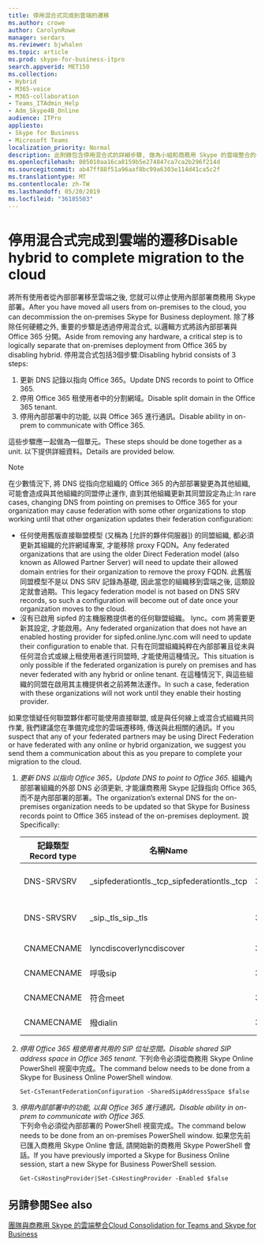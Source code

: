 ```yaml
---
title: 停用混合式完成到雲端的遷移
ms.author: crowe
author: CarolynRowe
manager: serdars
ms.reviewer: bjwhalen
ms.topic: article
ms.prod: skype-for-business-itpro
search.appverid: MET150
ms.collection:
- Hybrid
- M365-voice
- M365-collaboration
- Teams_ITAdmin_Help
- Adm_Skype4B_Online
audience: ITPro
appliesto:
- Skype for Business
- Microsoft Teams
localization_priority: Normal
description: 此附錄包含停用混合式的詳細步驟, 做為小組和商務用 Skype 的雲端整合的一部分。
ms.openlocfilehash: 805010aa16ca8159b5e274847ca7ca2b296f214d
ms.sourcegitcommit: ab47ff88f51a96aaf8bc99a6303e114d41ca5c2f
ms.translationtype: MT
ms.contentlocale: zh-TW
ms.lasthandoff: 05/20/2019
ms.locfileid: "36185503"
---
```

# <a name="disable-hybrid-to-complete-migration-to-the-cloud"></a><span data-ttu-id="8512f-103">停用混合式完成到雲端的遷移</span><span class="sxs-lookup"><span data-stu-id="8512f-103">Disable hybrid to complete migration to the cloud</span></span>

<span data-ttu-id="8512f-104">將所有使用者從內部部署移至雲端之後, 您就可以停止使用內部部署商務用 Skype 部署。</span><span class="sxs-lookup"><span data-stu-id="8512f-104">After you have moved all users from on-premises to the cloud, you can decommission the on-premises Skype for Business deployment.</span></span> <span data-ttu-id="8512f-105">除了移除任何硬體之外, 重要的步驟是透過停用混合式, 以邏輯方式將該內部部署與 Office 365 分開。</span><span class="sxs-lookup"><span data-stu-id="8512f-105">Aside from removing any hardware, a critical step is to logically separate that on-premises deployment from Office 365 by disabling hybrid.</span></span> <span data-ttu-id="8512f-106">停用混合式包括3個步驟:</span><span class="sxs-lookup"><span data-stu-id="8512f-106">Disabling hybrid consists of 3 steps:</span></span>

1. <span data-ttu-id="8512f-107">更新 DNS 記錄以指向 Office 365。</span><span class="sxs-lookup"><span data-stu-id="8512f-107">Update DNS records to point to Office 365.</span></span>
2. <span data-ttu-id="8512f-108">停用 Office 365 租使用者中的分割網域。</span><span class="sxs-lookup"><span data-stu-id="8512f-108">Disable split domain in the Office 365 tenant.</span></span>
3. <span data-ttu-id="8512f-109">停用內部部署中的功能, 以與 Office 365 進行通訊。</span><span class="sxs-lookup"><span data-stu-id="8512f-109">Disable ability in on-prem to communicate with Office 365.</span></span>


<span data-ttu-id="8512f-110">這些步驟應一起做為一個單元。</span><span class="sxs-lookup"><span data-stu-id="8512f-110">These steps should be done together as a unit.</span></span> <span data-ttu-id="8512f-111">以下提供詳細資料。</span><span class="sxs-lookup"><span data-stu-id="8512f-111">Details are provided below.</span></span>

> [!Note] 
> <span data-ttu-id="8512f-112">在少數情況下, 將 DNS 從指向您組織的 Office 365 的內部部署變更為其他組織, 可能會造成與其他組織的同盟停止運作, 直到其他組織更新其同盟設定為止:</span><span class="sxs-lookup"><span data-stu-id="8512f-112">In rare cases, changing DNS from pointing on premises to Office 365 for your organization may cause federation with some other organizations to stop working until that other organization updates their federation configuration:</span></span><ul><li>
<span data-ttu-id="8512f-113">任何使用舊版直接聯盟模型 (又稱為 [允許的夥伴伺服器]) 的同盟組織, 都必須更新其組織的允許網域專案, 才能移除 proxy FQDN。</span><span class="sxs-lookup"><span data-stu-id="8512f-113">Any federated organizations that are using the older Direct Federation model (also known as Allowed Partner Server) will need to update their allowed domain entries for their organization to remove the proxy FQDN.</span></span> <span data-ttu-id="8512f-114">此舊版同盟模型不是以 DNS SRV 記錄為基礎, 因此當您的組織移到雲端之後, 這類設定就會過期。</span><span class="sxs-lookup"><span data-stu-id="8512f-114">This legacy federation model is not based on DNS SRV records, so such a configuration will become out of date once your organization moves to the cloud.</span></span> </li><li><span data-ttu-id="8512f-115">沒有已啟用 sipfed 的主機服務提供者的任何聯盟組織。 lync。<span>com 將需要更新其設定, 才能啟用。</span><span class="sxs-lookup"><span data-stu-id="8512f-115">Any federated organization that does not have an enabled hosting provider for sipfed.online.lync.<span>com will need to update their configuration to enable that.</span></span> <span data-ttu-id="8512f-116">只有在同盟組織純粹在內部部署且從未與任何混合式或線上租使用者進行同盟時, 才能使用這種情況。</span><span class="sxs-lookup"><span data-stu-id="8512f-116">This situation is only possible if the federated organization is purely on premises and has never federated with any hybrid or online tenant.</span></span> <span data-ttu-id="8512f-117">在這種情況下, 與這些組織的同盟在啟用其主機提供者之前將無法運作。</span><span class="sxs-lookup"><span data-stu-id="8512f-117">In such a case, federation with these organizations will not work until they enable their hosting provider.</span></span></li></ul><span data-ttu-id="8512f-118">如果您懷疑任何聯盟夥伴都可能使用直接聯盟, 或是與任何線上或混合式組織共同作業, 我們建議您在準備完成您的雲端遷移時, 傳送與此相關的通訊。</span><span class="sxs-lookup"><span data-stu-id="8512f-118">If you suspect that any of your federated partners may be using Direct Federation or have federated with any online or hybrid organization, we suggest you send them a communication about this as you prepare to complete your migration to the cloud.</span></span>

1.  <span data-ttu-id="8512f-119">*更新 DNS 以指向 Office 365。*</span><span class="sxs-lookup"><span data-stu-id="8512f-119">*Update DNS to point to Office 365.*</span></span>
<span data-ttu-id="8512f-120">組織內部部署組織的外部 DNS 必須更新, 才能讓商務用 Skype 記錄指向 Office 365, 而不是內部部署的部署。</span><span class="sxs-lookup"><span data-stu-id="8512f-120">The organization’s external DNS for the on-premises organization needs to be updated so that Skype for Business records point to Office 365 instead of the on-premises deployment.</span></span> <span data-ttu-id="8512f-121">說</span><span class="sxs-lookup"><span data-stu-id="8512f-121">Specifically:</span></span>

    |<span data-ttu-id="8512f-122">記錄類型</span><span class="sxs-lookup"><span data-stu-id="8512f-122">Record type</span></span>|<span data-ttu-id="8512f-123">名稱</span><span class="sxs-lookup"><span data-stu-id="8512f-123">Name</span></span>|<span data-ttu-id="8512f-124">TTL</span><span class="sxs-lookup"><span data-stu-id="8512f-124">TTL</span></span>|<span data-ttu-id="8512f-125">值</span><span class="sxs-lookup"><span data-stu-id="8512f-125">Value</span></span>|
    |---|---|---|---|
    |<span data-ttu-id="8512f-126">DNS-SRV</span><span class="sxs-lookup"><span data-stu-id="8512f-126">SRV</span></span>|<span data-ttu-id="8512f-127">_sipfederationtls._tcp</span><span class="sxs-lookup"><span data-stu-id="8512f-127">_sipfederationtls._tcp</span></span>|<span data-ttu-id="8512f-128">3600</span><span class="sxs-lookup"><span data-stu-id="8512f-128">3600</span></span>|<span data-ttu-id="8512f-129">100 1 5061 sipfed (線上) lync。<span>com</span><span class="sxs-lookup"><span data-stu-id="8512f-129">100 1 5061 sipfed.online.lync.<span>com</span></span>|
    |<span data-ttu-id="8512f-130">DNS-SRV</span><span class="sxs-lookup"><span data-stu-id="8512f-130">SRV</span></span>|<span data-ttu-id="8512f-131">_sip._tls</span><span class="sxs-lookup"><span data-stu-id="8512f-131">_sip._tls</span></span>|<span data-ttu-id="8512f-132">3600</span><span class="sxs-lookup"><span data-stu-id="8512f-132">3600</span></span>|<span data-ttu-id="8512f-133">100 1 443 sipdir (線上) lync。<span>com</span><span class="sxs-lookup"><span data-stu-id="8512f-133">100 1 443 sipdir.online.lync.<span>com</span></span>|
    |<span data-ttu-id="8512f-134">CNAME</span><span class="sxs-lookup"><span data-stu-id="8512f-134">CNAME</span></span>| <span data-ttu-id="8512f-135">lyncdiscover</span><span class="sxs-lookup"><span data-stu-id="8512f-135">lyncdiscover</span></span>|   <span data-ttu-id="8512f-136">3600</span><span class="sxs-lookup"><span data-stu-id="8512f-136">3600</span></span>|   <span data-ttu-id="8512f-137">webdir 為 admin. lync。<span>com</span><span class="sxs-lookup"><span data-stu-id="8512f-137">webdir.online.lync.<span>com</span></span>|
    |<span data-ttu-id="8512f-138">CNAME</span><span class="sxs-lookup"><span data-stu-id="8512f-138">CNAME</span></span>| <span data-ttu-id="8512f-139">呼吸</span><span class="sxs-lookup"><span data-stu-id="8512f-139">sip</span></span>|    <span data-ttu-id="8512f-140">3600</span><span class="sxs-lookup"><span data-stu-id="8512f-140">3600</span></span>|   <span data-ttu-id="8512f-141">sipdir. lync。<span>com</span><span class="sxs-lookup"><span data-stu-id="8512f-141">sipdir.online.lync.<span>com</span></span>|
    |<span data-ttu-id="8512f-142">CNAME</span><span class="sxs-lookup"><span data-stu-id="8512f-142">CNAME</span></span>| <span data-ttu-id="8512f-143">符合</span><span class="sxs-lookup"><span data-stu-id="8512f-143">meet</span></span>|   <span data-ttu-id="8512f-144">3600</span><span class="sxs-lookup"><span data-stu-id="8512f-144">3600</span></span>|   <span data-ttu-id="8512f-145">webdir 為 admin. lync。<span>com</span><span class="sxs-lookup"><span data-stu-id="8512f-145">webdir.online.lync.<span>com</span></span>|
    |<span data-ttu-id="8512f-146">CNAME</span><span class="sxs-lookup"><span data-stu-id="8512f-146">CNAME</span></span>| <span data-ttu-id="8512f-147">撥</span><span class="sxs-lookup"><span data-stu-id="8512f-147">dialin</span></span>  |<span data-ttu-id="8512f-148">3600</span><span class="sxs-lookup"><span data-stu-id="8512f-148">3600</span></span>|  <span data-ttu-id="8512f-149">webdir 為 admin. lync。<span>com</span><span class="sxs-lookup"><span data-stu-id="8512f-149">webdir.online.lync.<span>com</span></span>|

2.  <span data-ttu-id="8512f-150">*停用 Office 365 租使用者共用的 SIP 位址空間。*</span><span class="sxs-lookup"><span data-stu-id="8512f-150">*Disable shared SIP address space in Office 365 tenant.*</span></span>
<span data-ttu-id="8512f-151">下列命令必須從商務用 Skype Online PowerShell 視窗中完成。</span><span class="sxs-lookup"><span data-stu-id="8512f-151">The command below needs to be done from a Skype for Business Online PowerShell window.</span></span>

    `Set-CsTenantFederationConfiguration -SharedSipAddressSpace $false`
 
3.  <span data-ttu-id="8512f-152">*停用內部部署中的功能, 以與 Office 365 進行通訊。*</span><span class="sxs-lookup"><span data-stu-id="8512f-152">*Disable ability in on-prem to communicate with Office 365.*</span></span>  
<span data-ttu-id="8512f-153">下列命令必須從內部部署的 PowerShell 視窗完成。</span><span class="sxs-lookup"><span data-stu-id="8512f-153">The command below needs to be done from an on-premises PowerShell window.</span></span>  <span data-ttu-id="8512f-154">如果您先前已匯入商務用 Skype Online 會話, 請開始新的商務用 Skype PowerShell 會話。</span><span class="sxs-lookup"><span data-stu-id="8512f-154">If you have previously imported a Skype for Business Online session, start a new Skype for Business PowerShell session.</span></span>

    `Get-CsHostingProvider|Set-CsHostingProvider -Enabled $false`

## <a name="see-also"></a><span data-ttu-id="8512f-155">另請參閱</span><span class="sxs-lookup"><span data-stu-id="8512f-155">See also</span></span>

[<span data-ttu-id="8512f-156">團隊與商務用 Skype 的雲端整合</span><span class="sxs-lookup"><span data-stu-id="8512f-156">Cloud Consolidation for Teams and Skype for Business</span></span>](cloud-consolidation.md)